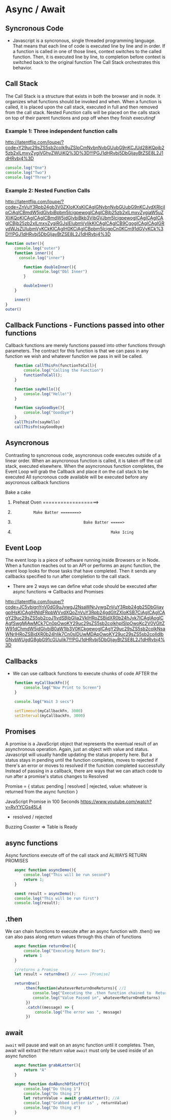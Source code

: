 # Async / Await 

## Syncronous Code 
- Javascript is a syncronous, single threaded programming language. 
That means that each line of code is executed line by line and in order.
If a function is called in one of those lines, context switches to the called function.
Then, it is executed line by line, to completion before context is switched back to the original function 
The Call Stack orchestrates this behavior. 

## Call Stack 
The Call Stack is a structure that exists in both the browser and in node.
It organizes what functions should be invoked and when. 
When a function is called, it is placed upon the call stack, executed in full and then removed from the call stack.
Nested Function calls will be placed on the calls stack on top of their parent functions and pop off when they finish executingf 

### Example 1: Three independent function calls 
http://latentflip.com/loupe/?code=Y29uc29sZS5sb2coIk9uZSIpCmNvbnNvbGUubG9nKCJUd28iKQpjb25zb2xlLmxvZygiVGhyZWUiKQ%3D%3D!!!PGJ1dHRvbj5DbGljayBtZSE8L2J1dHRvbj4%3D
```js
console.log("One")
console.log("Two")
console.log("Three")
```
### Example 2: Nested Function Calls 
http://latentflip.com/loupe/?code=ZnVuY3Rpb24gb3V0ZXIoKXsKICAgIGNvbnNvbGUubG9nKCJvdXRlciIpCiAgICBmdW5jdGlvbiBpbm5lcigpewogICAgICBjb25zb2xlLmxvZygiaW5uZXIiKQoKICAgICAgICBmdW5jdGlvbiBkb3VibGVJbm5lcigpewogICAgICAgICAgICBjb25zb2xlLmxvZygiRGJsIElubmVyIikKICAgICAgICB9CgogICAgICAgIGRvdWJsZUlubmVyKCkKICAgIH0KCiAgICBpbm5lcigpCn0KCm91dGVyKCk%3D!!!PGJ1dHRvbj5DbGljayBtZSE8L2J1dHRvbj4%3D
```js
function outer(){
    console.log("outer")
    function inner(){
      console.log("inner")

        function doubleInner(){
            console.log("Dbl Inner")
        }

        doubleInner()
    }

    inner()
}
outer()
```

## Callback Functions - Functions passed into other functions 
Callback functions are merely functions passed into other functions through parameters. 
The contract for this function is that we can pass in any function we wish and whatever function we pass in will be called. 

```js 
    function callThisFn(functionToCall){
        console.log("Calling the Function")
        functionToCall();
    }

    function sayHello(){
        console.log("Hello!")
    }

    function sayGoodbye(){
        console.log("Goodbye")
    }
    callThisFn(sayHello)
    callThisFn(sayGoodbye)
```

## Asyncronous
Contrasting to syncronous code, asyncronous code executes outside of a linear order. 
When an asyncronous function is called, it is taken off the call stack, executed elsewhere. 
When the asyncronous function completes, the Event Loop will grab the Callback and place it on the call stack to be executed 
All syncronous code available will be executed before any asycronous callback functions  

Bake a cake 
1. Preheat Oven ===================>
2.              Make Batter ========> 
3.                                    Bake Batter =====> 
4.                                                Make Icing 




## Event Loop 
The event loop is a piece of software running inside Browsers or in Node.
When a function reaches out to an API or performs an async function, the event loop looks for those tasks that have completed. 
Then it sends any callbacks specified to run after completion to the call stack.
- There are 2 ways we can define what code should be executed after async functions => Callbacks and Promises

http://latentflip.com/loupe/?code=JC5vbignYnV0dG9uJywgJ2NsaWNrJywgZnVuY3Rpb24gb25DbGljaygpIHsKICAgIHNldFRpbWVvdXQoZnVuY3Rpb24gdGltZXIoKSB7CiAgICAgICAgY29uc29sZS5sb2coJ1lvdSBjbGlja2VkIHRoZSBidXR0b24hJyk7ICAgIAogICAgfSwgMjAwMCk7Cn0pOwoKY29uc29sZS5sb2coIkhpISIpOwoKc2V0VGltZW91dChmdW5jdGlvbiB0aW1lb3V0KCkgewogICAgY29uc29sZS5sb2coIkNsaWNrIHRoZSBidXR0b24hIik7Cn0sIDUwMDApOwoKY29uc29sZS5sb2coIldlbGNvbWUgdG8gbG91cGUuIik7!!!PGJ1dHRvbj5DbGljayBtZSE8L2J1dHRvbj4%3D


## Callbacks 
- We can use callback functions to execute chunks of code AFTER the 
```js 
    function myCallbackFn(){
        console.log("Now Print to Screen")
    }

    console.log("Wait 3 secs")

    setTimeout(myCallbackFn, 3000)
    setInterval(myCallbackFn, 3000)
```

## Promises 
A promise is a JavaScript object that represents the eventual result of an asynchronous operation.
Again, just an object with value and status. 
Javascript will usually handle updating the status property here. But a status stays in pending until the function completes, moves to rejected if there's an error or moves to resolved if the function completed successfully
Instead of passing in a callback, there are ways that we can attach code to run after a promise's status changes to Resolved  

Promise = {
    status: pending | resolved | rejected,
    value: whatever is returned from the async function
}

JavaScript Promise in 100 Seconds
https://www.youtube.com/watch?v=RvYYCGs45L4
- resolved / rejected 

Buzzing Coaster => Table is Ready

## async functions
Async functions execute off of the call stack and ALWAYS RETURN PROMISES 
```js 
    async function asyncDemo(){
        console.log("This will be run second")
        return 1;
    }

    const result = asyncDemo();
    console.log("This will be run first")
    console.log(result);
```

## .then 
We can chain functions to execute after an async function with .then()
we can also pass along return values through this chain of functions 

```js
    async function returnOne(){
        console.log("Executing Return One");
        return 1
    }

    //returns a Promise 
    let result = returnOne() // ===> [Promise]

    returnOne()
        .then(function(whateverReturnOneReturns){ //1
            console.log("Executing the .then function chained to  ReturnOne");
            console.log("Value Passed in", whateverReturnOneReturns)
         })
         .catch((message) => {
             console.log("The error was ", message)
         })
```

## await 
```await``` will pause and wait on an async function until it completes. Then, await will extract the return value 
```await``` must only be used inside of an async function 

```js 
    async function grabALetter(){
        return "A"
    }

    async function doABunchOfStuff(){
        console.log("Do thing 1") 
        console.log("Do thing 2") 
        let returnValue = await grabALetter(); //A
        console.log("Grabbed Letter is" , returnValue)
        console.log("Do thing 4") 
    }

```

